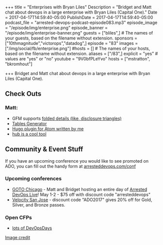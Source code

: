 +++
title = "Enterprises with Bryan Liles"
Description = "Bridget and Matt chat about devops in a large enterprise with Bryan Liles (Capital One)."
Date = 2017-04-17T14:59:40-05:00
PublishDate = 2017-04-17T14:59:40-05:00
podcast_file = "arrested-devops-podcast-episode083.mp3"
episode_image = "/episode/img/enterprise.png"
episode_banner = "/episode/img/enterprise-banner.png"
guests = ["bliles",] # The names of your guests, based on the filename without extension.
sponsors = ["10thmagnitude","victorops","datadog",]
episode = "83"
images = ["/img/social/fb/enterprise.png"]
#hosts = [] # The names of your hosts, based on the filename without extension.
aliases = ["/83",]
explicit = "yes" # values are "yes" or "no"
youtube = "9V0bfPLeYvo"
hosts = ["mstratton", "bkromhout"]


+++
Bridget and Matt chat about devops in a large enterprise with Bryan Liles (Capital One).


## Check Outs

### Matt:
- GFM supports [folded details (like, disclosure triangles)](https://twitter.com/felixrieseberg/status/849082760098709506)
- [Tables Generator](http://www.tablesgenerator.com/)
- [Hugo plugin for Atom written by me](https://atom.io/packages/language-hugo)
- [hub is a cool tool](https://github.com/github/hub)


## Community & Event Stuff

If you have an upcoming conference you would like to see promoted on ADO, you can fill out the handy form at [arresteddevops.com/conf](https://arresteddevops.com/conf)

### Upcoming conferences

- [GOTO Chicago](https://gotochgo.com/) - Matt and Bridget hosting an entire day of [Arrested DevOps Live](https://gotochgo.com/2017/tracks/43)! May 1-2 - $75 off with discount code "arresteddevops"
- [Velocity San Jose](https://conferences.oreilly.com/velocity/vl-ca) - discount code "ADO2017" gives 20% off for Gold, Silver, and Bronze passes.

### Open CFPs

* [lots of DevOpsDays](https://devopsdays.org/speaking)

[Image credit](https://www.flickr.com/photos/bradipo/1435739708)
